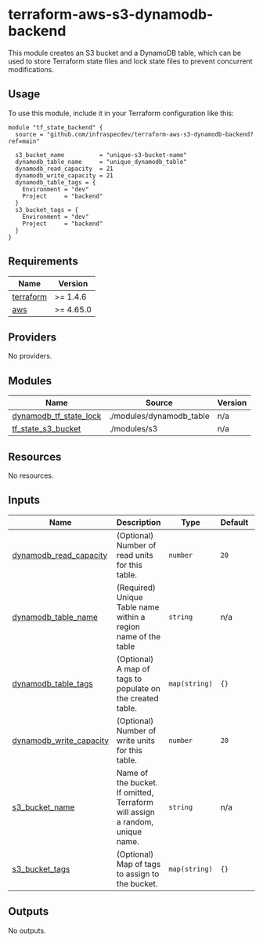 # terraform-aws-s3-dynamodb-backend

This module creates an S3 bucket and a DynamoDB table, which can be used to store Terraform state files and lock state files to prevent concurrent modifications.

## Usage

To use this module, include it in your Terraform configuration like this:

```hcl
module "tf_state_backend" {
  source = "github.com/infraspecdev/terraform-aws-s3-dynamodb-backend?ref=main"

  s3_bucket_name          = "unique-s3-bucket-name"
  dynamodb_table_name     = "unique_dynamodb_table"
  dynamodb_read_capacity  = 21
  dynamodb_write_capacity = 21
  dynamodb_table_tags = {
    Environment = "dev"
    Project     = "backend"
  }
  s3_bucket_tags = {
    Environment = "dev"
    Project     = "backend"
  }
}
```

## Requirements

| Name | Version |
|------|---------|
| <a name="requirement_terraform"></a> [terraform](#requirement\_terraform) | >= 1.4.6 |
| <a name="requirement_aws"></a> [aws](#requirement\_aws) | >= 4.65.0 |

## Providers

No providers.

## Modules

| Name | Source | Version |
|------|--------|---------|
| <a name="module_dynamodb_tf_state_lock"></a> [dynamodb\_tf\_state\_lock](#module\_dynamodb\_tf\_state\_lock) | ./modules/dynamodb_table | n/a |
| <a name="module_tf_state_s3_bucket"></a> [tf\_state\_s3\_bucket](#module\_tf\_state\_s3\_bucket) | ./modules/s3 | n/a |

## Resources

No resources.

## Inputs

| Name | Description | Type | Default | Required |
|------|-------------|------|---------|:--------:|
| <a name="input_dynamodb_read_capacity"></a> [dynamodb\_read\_capacity](#input\_dynamodb\_read\_capacity) | (Optional) Number of read units for this table. | `number` | `20` | no |
| <a name="input_dynamodb_table_name"></a> [dynamodb\_table\_name](#input\_dynamodb\_table\_name) | (Required) Unique Table name within a region name of the table | `string` | n/a | yes |
| <a name="input_dynamodb_table_tags"></a> [dynamodb\_table\_tags](#input\_dynamodb\_table\_tags) | (Optional) A map of tags to populate on the created table. | `map(string)` | `{}` | no |
| <a name="input_dynamodb_write_capacity"></a> [dynamodb\_write\_capacity](#input\_dynamodb\_write\_capacity) | (Optional) Number of write units for this table. | `number` | `20` | no |
| <a name="input_s3_bucket_name"></a> [s3\_bucket\_name](#input\_s3\_bucket\_name) | Name of the bucket. If omitted, Terraform will assign a random, unique name. | `string` | n/a | yes |
| <a name="input_s3_bucket_tags"></a> [s3\_bucket\_tags](#input\_s3\_bucket\_tags) | (Optional) Map of tags to assign to the bucket. | `map(string)` | `{}` | no |

## Outputs

No outputs.
